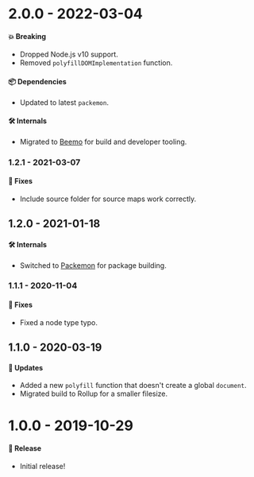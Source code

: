 # 2.0.0 - 2022-03-04

#### 💥 Breaking

- Dropped Node.js v10 support.
- Removed `polyfillDOMImplementation` function.

#### 📦 Dependencies

- Updated to latest `packemon`.

#### 🛠 Internals

- Migrated to [Beemo](https://github.com/beemojs/dev) for build and developer tooling.

### 1.2.1 - 2021-03-07

#### 🐞 Fixes

- Include source folder for source maps work correctly.

## 1.2.0 - 2021-01-18

#### 🛠 Internals

- Switched to [Packemon](https://packemon.dev) for package building.

### 1.1.1 - 2020-11-04

#### 🐞 Fixes

- Fixed a node type typo.

## 1.1.0 - 2020-03-19

#### 🚀 Updates

- Added a new `polyfill` function that doesn't create a global `document`.
- Migrated build to Rollup for a smaller filesize.

# 1.0.0 - 2019-10-29

#### 🎉 Release

- Initial release!
